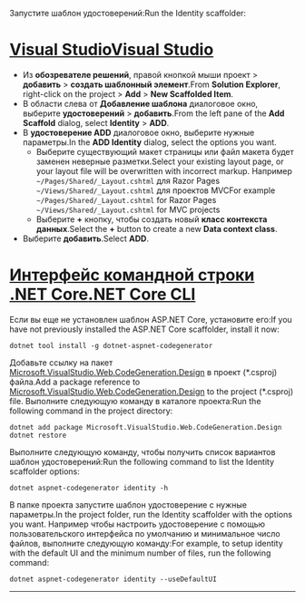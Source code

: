 <span data-ttu-id="87513-101">Запустите шаблон удостоверений:</span><span class="sxs-lookup"><span data-stu-id="87513-101">Run the Identity scaffolder:</span></span>

# <a name="visual-studiotabvisual-studio"></a>[<span data-ttu-id="87513-102">Visual Studio</span><span class="sxs-lookup"><span data-stu-id="87513-102">Visual Studio</span></span>](#tab/visual-studio)

* <span data-ttu-id="87513-103">Из **обозревателе решений**, правой кнопкой мыши проект > **добавить** > **создать шаблонный элемент**.</span><span class="sxs-lookup"><span data-stu-id="87513-103">From **Solution Explorer**, right-click on the project > **Add** > **New Scaffolded Item**.</span></span>
* <span data-ttu-id="87513-104">В области слева от **Добавление шаблона** диалоговое окно, выберите **удостоверений** > **добавить**.</span><span class="sxs-lookup"><span data-stu-id="87513-104">From the left pane of the **Add Scaffold** dialog, select **Identity** > **ADD**.</span></span>
* <span data-ttu-id="87513-105">В **удостоверение ADD** диалоговое окно, выберите нужные параметры.</span><span class="sxs-lookup"><span data-stu-id="87513-105">In the **ADD Identity** dialog, select the options you want.</span></span>
  * <span data-ttu-id="87513-106">Выберите существующий макет страницы или файл макета будет заменен неверные разметки.</span><span class="sxs-lookup"><span data-stu-id="87513-106">Select your existing layout page, or your layout file will be overwritten with incorrect markup.</span></span> <span data-ttu-id="87513-107">Например `~/Pages/Shared/_Layout.cshtml` для Razor Pages `~/Views/Shared/_Layout.cshtml` для проектов MVC</span><span class="sxs-lookup"><span data-stu-id="87513-107">For example `~/Pages/Shared/_Layout.cshtml` for Razor Pages `~/Views/Shared/_Layout.cshtml` for MVC projects</span></span>
  * <span data-ttu-id="87513-108">Выберите **+** кнопку, чтобы создать новый **класс контекста данных**.</span><span class="sxs-lookup"><span data-stu-id="87513-108">Select the **+** button to create a new **Data context class**.</span></span>
* <span data-ttu-id="87513-109">Выберите **добавить**.</span><span class="sxs-lookup"><span data-stu-id="87513-109">Select **ADD**.</span></span>

# <a name="net-core-clitabnetcore-cli"></a>[<span data-ttu-id="87513-110">Интерфейс командной строки .NET Core</span><span class="sxs-lookup"><span data-stu-id="87513-110">.NET Core CLI</span></span>](#tab/netcore-cli)

<span data-ttu-id="87513-111">Если вы еще не установлен шаблон ASP.NET Core, установите его:</span><span class="sxs-lookup"><span data-stu-id="87513-111">If you have not previously installed the ASP.NET Core scaffolder, install it now:</span></span>

```cli
dotnet tool install -g dotnet-aspnet-codegenerator
```

<span data-ttu-id="87513-112">Добавьте ссылку на пакет [Microsoft.VisualStudio.Web.CodeGeneration.Design](https://www.nuget.org/packages/Microsoft.VisualStudio.Web.CodeGeneration.Design/) в проект (\*.csproj) файла.</span><span class="sxs-lookup"><span data-stu-id="87513-112">Add a package reference to [Microsoft.VisualStudio.Web.CodeGeneration.Design](https://www.nuget.org/packages/Microsoft.VisualStudio.Web.CodeGeneration.Design/) to the project (\*.csproj) file.</span></span> <span data-ttu-id="87513-113">Выполните следующую команду в каталоге проекта:</span><span class="sxs-lookup"><span data-stu-id="87513-113">Run the following command in the project directory:</span></span>

```cli
dotnet add package Microsoft.VisualStudio.Web.CodeGeneration.Design
dotnet restore
```

<span data-ttu-id="87513-114">Выполните следующую команду, чтобы получить список вариантов шаблон удостоверений:</span><span class="sxs-lookup"><span data-stu-id="87513-114">Run the following command to list the Identity scaffolder options:</span></span>

```cli
dotnet aspnet-codegenerator identity -h
```

<span data-ttu-id="87513-115">В папке проекта запустите шаблон удостоверение с нужные параметры.</span><span class="sxs-lookup"><span data-stu-id="87513-115">In the project folder, run the Identity scaffolder with the options you want.</span></span> <span data-ttu-id="87513-116">Например чтобы настроить удостоверение с помощью пользовательского интерфейса по умолчанию и минимальное число файлов, выполните следующую команду:</span><span class="sxs-lookup"><span data-stu-id="87513-116">For example, to setup identity with the default UI and the minimum number of files, run the following command:</span></span>

```cli
dotnet aspnet-codegenerator identity --useDefaultUI
```

---
